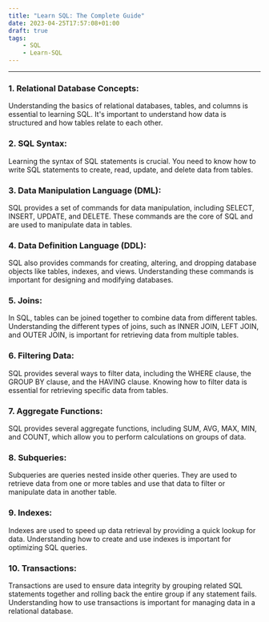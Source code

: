 ```yaml
---
title: "Learn SQL: The Complete Guide"
date: 2023-04-25T17:57:08+01:00
draft: true
tags:
    - SQL
    - Learn-SQL
---
```

---

### 1. Relational Database Concepts:
Understanding the basics of relational databases, tables, and columns is essential to learning SQL. It's important to understand how data is structured and how tables relate to each other.

### 2. SQL Syntax: 
Learning the syntax of SQL statements is crucial. You need to know how to write SQL statements to create, read, update, and delete data from tables.

### 3. Data Manipulation Language (DML):
SQL provides a set of commands for data manipulation, including SELECT, INSERT, UPDATE, and DELETE. These commands are the core of SQL and are used to manipulate data in tables.

### 4. Data Definition Language (DDL):
SQL also provides commands for creating, altering, and dropping database objects like tables, indexes, and views. Understanding these commands is important for designing and modifying databases.

### 5. Joins: 
In SQL, tables can be joined together to combine data from different tables. Understanding the different types of joins, such as INNER JOIN, LEFT JOIN, and OUTER JOIN, is important for retrieving data from multiple tables.

### 6. Filtering Data:
SQL provides several ways to filter data, including the WHERE clause, the GROUP BY clause, and the HAVING clause. Knowing how to filter data is essential for retrieving specific data from tables.

### 7. Aggregate Functions:
SQL provides several aggregate functions, including SUM, AVG, MAX, MIN, and COUNT, which allow you to perform calculations on groups of data.

### 8. Subqueries:
Subqueries are queries nested inside other queries. They are used to retrieve data from one or more tables and use that data to filter or manipulate data in another table.

### 9. Indexes:
Indexes are used to speed up data retrieval by providing a quick lookup for data. Understanding how to create and use indexes is important for optimizing SQL queries.

### 10. Transactions:
Transactions are used to ensure data integrity by grouping related SQL statements together and rolling back the entire group if any statement fails. Understanding how to use transactions is important for managing data in a relational database.